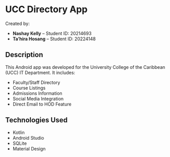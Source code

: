 # UCC Directory App

Created by:
- **Nashay Kelly** – Student ID: 20214693
- **Ta’hira Hosang** – Student ID: 20224148

## Description
This Android app was developed for the University College of the Caribbean (UCC) IT Department. It includes:
- Faculty/Staff Directory
- Course Listings
- Admissions Information
- Social Media Integration
- Direct Email to HOD Feature

## Technologies Used
- Kotlin
- Android Studio
- SQLite
- Material Design
